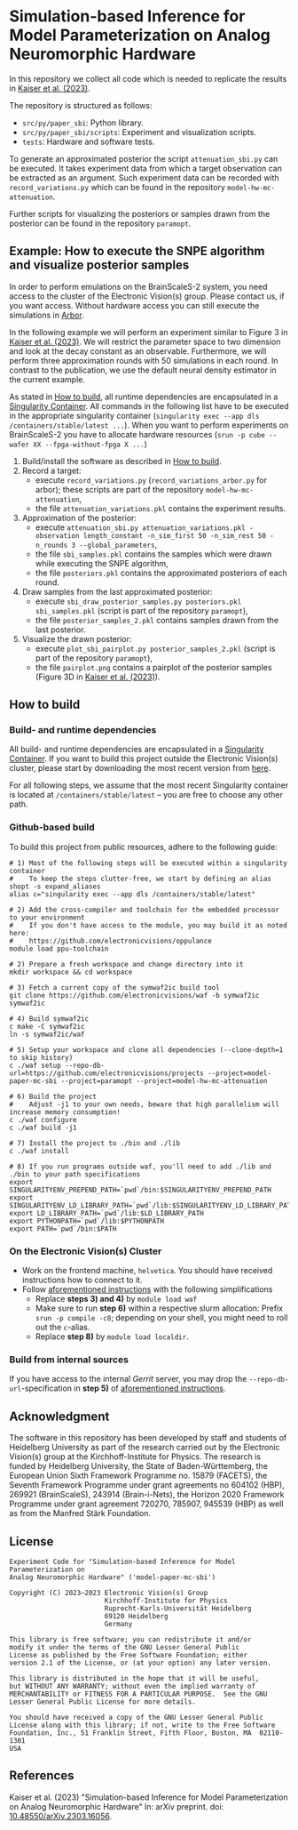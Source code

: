 # Simulation-based Inference for Model Parameterization on Analog Neuromorphic Hardware

In this repository we collect all code which is needed to replicate the results in [Kaiser et al. (2023)](#Kaiser2023simulation).

The repository is structured as follows:
- `src/py/paper_sbi`: Python library.
- `src/py/paper_sbi/scripts`: Experiment and visualization scripts.
- `tests`: Hardware and software tests.

To generate an approximated posterior the script `attenuation_sbi.py` can be executed.
It takes experiment data from which a target observation can be extracted as an argument.
Such experiment data can be recorded with `record_variations.py` which can be found in the repository `model-hw-mc-attenuation`.

Further scripts for visualizing the posteriors or samples drawn from the posterior can be found in the repository `paramopt`.

## Example: How to execute the SNPE algorithm and visualize posterior samples
In order to perform emulations on the BrainScaleS-2 system, you need access to the cluster of the Electronic Vision(s) group.
Please contact us, if you want access.
Without hardware access you can still execute the simulations in [Arbor](https://arbor-sim.org/).

In the following example we will perform an experiment similar to Figure 3 in [Kaiser et al. (2023)](#Kaiser2023simulation).
We will restrict the parameter space to two dimension and look at the decay constant as an observable.
Furthermore, we will perform three approximation rounds with 50 simulations in each round.
In contrast to the publication, we use the default neural density estimator in the current example.

As stated in [How to build](#build-and-runtime-dependencies), all runtime dependencies are encapsulated in a [Singularity Container](https://sylabs.io/docs/).
All commands in the following list have to be executed in the appropriate singularity container (`singularity exec --app dls /containers/stable/latest ...`).
When you want to perform experiments on BrainScaleS-2 you have to allocate hardware resources (`srun -p cube --wafer XX --fpga-without-fpga X ...`)

1. Build/install the software as described in [How to build](#how-to-build).
1. Record a target:
    - execute `record_variations.py` (`record_variations_arbor.py` for arbor); these scripts are part of the repository `model-hw-mc-attenuation`,
    - the file `attenuation_variations.pkl` contains the experiment results.
1. Approximation of the posterior:
    - execute `attenuation_sbi.py attenuation_variations.pkl -observation length_constant -n_sim_first 50 -n_sim_rest 50 -n_rounds 3 --global_parameters`,
    - the file `sbi_samples.pkl` contains the samples which were drawn while executing the SNPE algorithm,
    - the file `posteriors.pkl` contains the approximated posteriors of each round.
1. Draw samples from the last approximated posterior:
    - execute `sbi_draw_posterior_samples.py posteriors.pkl sbi_samples.pkl` (script is part of the repository `paramopt`),
    - the file `posterior_samples_2.pkl` contains samples drawn from the last posterior.
1. Visualize the drawn posterior:
    - execute `plot_sbi_pairplot.py posterior_samples_2.pkl` (script is part of the repository `paramopt`),
    - the file `pairplot.png` contains a pairplot of the posterior samples (Figure 3D in [Kaiser et al. (2023)](#Kaiser2023simulation)).


## How to build
### Build- and runtime dependencies
All build- and runtime dependencies are encapsulated in a [Singularity Container](https://sylabs.io/docs/).
If you want to build this project outside the Electronic Vision(s) cluster, please start by downloading the most recent version from [here](https://openproject.bioai.eu/containers/).

For all following steps, we assume that the most recent Singularity container is located at `/containers/stable/latest` – you are free to choose any other path.

### Github-based build
To build this project from public resources, adhere to the following guide:

```shell
# 1) Most of the following steps will be executed within a singularity container
#    To keep the steps clutter-free, we start by defining an alias
shopt -s expand_aliases
alias c="singularity exec --app dls /containers/stable/latest"

# 2) Add the cross-compiler and toolchain for the embedded processor to your environment
#    If you don't have access to the module, you may build it as noted here:
#    https://github.com/electronicvisions/oppulance
module load ppu-toolchain

# 2) Prepare a fresh workspace and change directory into it
mkdir workspace && cd workspace

# 3) Fetch a current copy of the symwaf2ic build tool
git clone https://github.com/electronicvisions/waf -b symwaf2ic symwaf2ic

# 4) Build symwaf2ic
c make -C symwaf2ic
ln -s symwaf2ic/waf

# 5) Setup your workspace and clone all dependencies (--clone-depth=1 to skip history)
c ./waf setup --repo-db-url=https://github.com/electronicvisions/projects --project=model-paper-mc-sbi --project=paramopt --project=model-hw-mc-attenuation

# 6) Build the project
#    Adjust -j1 to your own needs, beware that high parallelism will increase memory consumption!
c ./waf configure
c ./waf build -j1

# 7) Install the project to ./bin and ./lib
c ./waf install

# 8) If you run programs outside waf, you'll need to add ./lib and ./bin to your path specifications
export SINGULARITYENV_PREPEND_PATH=`pwd`/bin:$SINGULARITYENV_PREPEND_PATH
export SINGULARITYENV_LD_LIBRARY_PATH=`pwd`/lib:$SINGULARITYENV_LD_LIBRARY_PATH
export LD_LIBRARY_PATH=`pwd`/lib:$LD_LIBRARY_PATH
export PYTHONPATH=`pwd`/lib:$PYTHONPATH
export PATH=`pwd`/bin:$PATH
```

### On the Electronic Vision(s) Cluster

* Work on the frontend machine, `helvetica`. You should have received instructions how to connect to it.
* Follow [aforementioned instructions](#github-based-build) with the following simplifications
  * Replace **steps 3) and 4)** by `module load waf`
  * Make sure to run **step 6)** within a respective slurm allocation: Prefix `srun -p compile -c8`; depending on your shell, you might need to roll out the `c`-alias.
  * Replace **step 8)** by `module load localdir`.

### Build from internal sources

If you have access to the internal *Gerrit* server, you may drop the `--repo-db-url`-specification in **step 5)** of [aforementioned instructions](#github-based-build).

## Acknowledgment
The software in this repository has been developed by staff and students
of Heidelberg University as part of the research carried out by the
Electronic Vision(s) group at the Kirchhoff-Institute for Physics.
The research is funded by Heidelberg University, the State of
Baden-Württemberg, the European Union Sixth Framework Programme no.
15879 (FACETS), the Seventh Framework Programme under grant agreements
no 604102 (HBP), 269921 (BrainScaleS), 243914 (Brain-i-Nets), the
Horizon 2020 Framework Programme under grant agreement 720270, 785907, 945539 (HBP) as
well as from the Manfred Stärk Foundation.

## License
```
Experiment Code for "Simulation-based Inference for Model Parameterization on 
Analog Neuromorphic Hardware" ('model-paper-mc-sbi')

Copyright (C) 2023–2023 Electronic Vision(s) Group
                        Kirchhoff-Institute for Physics
                        Ruprecht-Karls-Universität Heidelberg
                        69120 Heidelberg
                        Germany

This library is free software; you can redistribute it and/or
modify it under the terms of the GNU Lesser General Public
License as published by the Free Software Foundation; either
version 2.1 of the License, or (at your option) any later version.

This library is distributed in the hope that it will be useful,
but WITHOUT ANY WARRANTY; without even the implied warranty of
MERCHANTABILITY or FITNESS FOR A PARTICULAR PURPOSE.  See the GNU
Lesser General Public License for more details.

You should have received a copy of the GNU Lesser General Public
License along with this library; if not, write to the Free Software
Foundation, Inc., 51 Franklin Street, Fifth Floor, Boston, MA  02110-1301
USA
```

## References
<a id="Kaiser2023simulation">Kaiser et al. (2023)</a> 
"Simulation-based Inference for Model Parameterization on Analog Neuromorphic Hardware"
In: arXiv preprint. doi: [10.48550/arXiv.2303.16056](https://doi.org/10.48550/arXiv.2303.16056).
